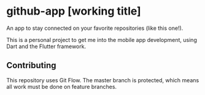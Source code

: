 # github-app [working title]
An app to stay connected on your favorite repositories (like this one!).

This is a personal project to get me into the mobile app development, using Dart and the Flutter framework.

## Contributing

This repository uses Git Flow. The master branch is protected, which means all work must be done on feature branches.
